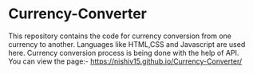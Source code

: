 # Currency-Converter
This repository contains the code for currency conversion from one currency to another. Languages like HTML,CSS and Javascript are used here. Currency conversion process is being done with the help of API.
<br>
You can view the page:- https://nishiv15.github.io/Currency-Converter/
<br>